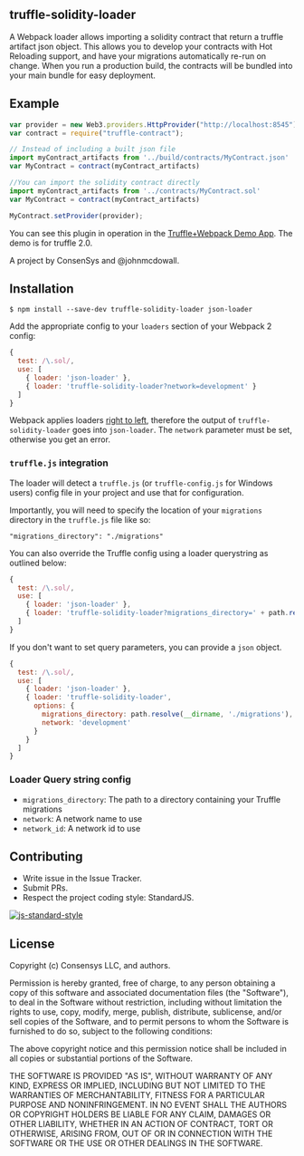 ## truffle-solidity-loader

A Webpack loader allows importing a solidity contract that return a truffle artifact json object. This allows you to develop your contracts with Hot Reloading support, and have your migrations automatically re-run on change. When you run a production build, the contracts will be bundled into your main bundle for easy deployment.

## Example

```javascript
var provider = new Web3.providers.HttpProvider("http://localhost:8545");
var contract = require("truffle-contract");

// Instead of including a built json file
import myContract_artifacts from '../build/contracts/MyContract.json'
var MyContract = contract(myContract_artifacts)

//You can import the solidity contract directly
import myContract_artifacts from '../contracts/MyContract.sol'
var MyContract = contract(myContract_artifacts)

MyContract.setProvider(provider);
```

You can see this plugin in operation in the [Truffle+Webpack Demo App](https://github.com/ConsenSys/truffle-webpack-demo). The demo is for truffle 2.0.

A project by ConsenSys and @johnmcdowall.

## Installation

`$ npm install --save-dev truffle-solidity-loader json-loader`

Add the appropriate config to your `loaders` section of your Webpack 2 config:

```javascript
{
  test: /\.sol/,
  use: [
    { loader: 'json-loader' },
    { loader: 'truffle-solidity-loader?network=development' }
  ]
}
```

Webpack applies loaders [right to left](https://webpack.js.org/api/loaders/#pitching-loader), therefore the output of `truffle-solidity-loader` goes into `json-loader`. The `network` parameter must be set, otherwise you get an error.


### `truffle.js` integration

The loader will detect a `truffle.js` (or `truffle-config.js` for Windows users) config file in your project and use that for configuration.

Importantly, you will need to specify the location of your `migrations` directory in the `truffle.js` file like so:

`"migrations_directory": "./migrations"`

You can also override the Truffle config using a loader querystring as outlined below:

```javascript
{
  test: /\.sol/,
  use: [
    { loader: 'json-loader' },
    { loader: 'truffle-solidity-loader?migrations_directory=' + path.resolve(__dirname, './migrations') + '&network=development' }
  ]
}
```

If you don't want to set query parameters, you can provide a `json` object.

```javascript
{
  test: /\.sol/,
  use: [
    { loader: 'json-loader' },
    { loader: 'truffle-solidity-loader',
      options: {
        migrations_directory: path.resolve(__dirname, './migrations'),
        network: 'development'
      }
    }
  ]
}
```


### Loader Query string config

  - `migrations_directory`: The path to a directory containing your Truffle migrations
  - `network`: A network name to use
  - `network_id`: A network id to use

## Contributing

- Write issue in the Issue Tracker.
- Submit PRs.
- Respect the project coding style: StandardJS.

[![js-standard-style](https://cdn.rawgit.com/feross/standard/master/badge.svg)](https://github.com/feross/standard)

## License
Copyright (c) Consensys LLC, and authors.

Permission is hereby granted, free of charge, to any person obtaining a copy of this software and associated documentation files (the "Software"), to deal in the Software without restriction, including without limitation the rights to use, copy, modify, merge, publish, distribute, sublicense, and/or sell copies of the Software, and to permit persons to whom the Software is furnished to do so, subject to the following conditions:

The above copyright notice and this permission notice shall be included in all copies or substantial portions of the Software.

THE SOFTWARE IS PROVIDED "AS IS", WITHOUT WARRANTY OF ANY KIND, EXPRESS OR IMPLIED, INCLUDING BUT NOT LIMITED TO THE WARRANTIES OF MERCHANTABILITY, FITNESS FOR A PARTICULAR PURPOSE AND NONINFRINGEMENT. IN NO EVENT SHALL THE AUTHORS OR COPYRIGHT HOLDERS BE LIABLE FOR ANY CLAIM, DAMAGES OR OTHER LIABILITY, WHETHER IN AN ACTION OF CONTRACT, TORT OR OTHERWISE, ARISING FROM, OUT OF OR IN CONNECTION WITH THE SOFTWARE OR THE USE OR OTHER DEALINGS IN THE SOFTWARE.
